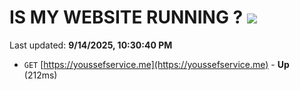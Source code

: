 # IS MY WEBSITE RUNNING ? [![](https://img.shields.io/static/v1?label=Sponsor&message=%E2%9D%A4&logo=GitHub&color=%23fe8e86)](https://github.com/sponsors/Youssef-Lehmam)

Last updated: **9/14/2025, 10:30:40 PM**

- `GET` [https://youssefservice.me](https://youssefservice.me) - **Up** (212ms)
